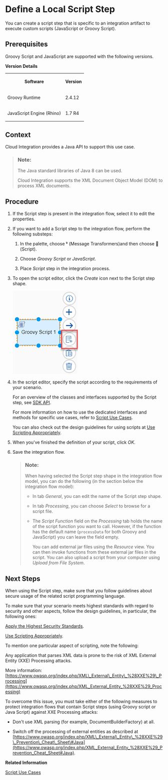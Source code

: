 <!-- loio03b32eb2c5c249f0a59bcd27c44d1e4e -->

<link rel="stylesheet" type="text/css" href="../css/sap-icons.css"/>

# Define a Local Script Step

You can create a script step that is specific to an integration artifact to execute custom scripts \(JavaScript or Groovy Script\).



<a name="loio03b32eb2c5c249f0a59bcd27c44d1e4e__prereq_ulb_qjf_2jb"/>

## Prerequisites

Groovy Script and JavaScript are supported with the following versions.

**Version Details**


<table>
<tr>
<th valign="top">

Software



</th>
<th valign="top">

Version



</th>
</tr>
<tr>
<td valign="top">

Groovy Runtime



</td>
<td valign="top">

2.4.12



</td>
</tr>
<tr>
<td valign="top">

JavaScript Engine \(Rhino\)



</td>
<td valign="top">

1.7 R4



</td>
</tr>
</table>



## Context

Cloud Integration provides a Java API to support this use case.

> ### Note:  
> The Java standard libraries of Java 8 can be used.
> 
> Cloud Integration supports the XML Document Object Model \(DOM\) to process XML documents.



## Procedure

1.  If the Script step is present in the integration flow, select it to edit the properties.

2.  If you want to add a Script step to the integration flow, perform the following substeps:

    1.  In the palette, choose <span class="SAP-icons"></span> \(Message Transformers\)and then choose <span class="SAP-icons"></span> \(Script\).

    2.  Choose *Groovy Script* or *JavaScript*.

    3.  Place *Script* step in the integration process.


3.  To open the script editor, click the *Create* icon next to the Script step shape.

    ![](images/Script_Step_Create_dd8d09c.png)

4.  In the script editor, specify the script according to the requirements of your scenario.

    For an overview of the classes and interfaces supported by the Script step, see [SDK API](sdk-api-c5c7933.md).

    For more information on how to use the dedicated interfaces and methods for specific use cases, refer to [Script Use Cases](script-use-cases-148851b.md).

    You can also check out the design guidelines for using scripts at [Use Scripting Appropriately](use-scripting-appropriately-d4dc13c.md).

5.  When you've finished the definition of your script, click *OK*.

6.  Save the integration flow.

    > ### Note:  
    > When having selected the Script step shape in the integration flow model, you can do the following \(in the section below the integration flow model\):
    > 
    > -   In tab *General*, you can edit the name of the Script step shape.
    > 
    > -   In tab *Processing*, you can choose *Select* to browse for a script file.
    >
    > -   The *Script Function* field on the *Processing* tab holds the name of the script function you want to call. However, if the function has the default name (`processData` for both Groovy and JavaScript) you can leave the field empty.
    > 
    >     You can add external jar files using the *Resource* view. You can then invoke functions from these external jar files in the script. You can also upload a script from your computer using *Upload from File System*.




<a name="loio03b32eb2c5c249f0a59bcd27c44d1e4e__postreq_drj_gs4_p4b"/>

## Next Steps

When using the Script step, make sure that you follow guidelines about secure usage of the related script programming language.

To make sure that your scenario meets highest standards with regard to security and other aspects, follow the design guidelines, in particular, the following ones:

[Apply the Highest Security Standards](apply-the-highest-security-standards-201fd43.md).

[Use Scripting Appropriately](use-scripting-appropriately-d4dc13c.md).

To mention one particular aspect of scripting, note the following:

Any application that parses XML data is prone to the risk of XML External Entity \(XXE\) Processing attacks.

More information: [https://www.owasp.org/index.php/XML\_External\_Entity\_%28XXE%29\_Processing](https://www.owasp.org/index.php/XML_External_Entity_%28XXE%29_Processing)

To overcome this issue, you must take either of the following measures to protect integration flows that contain Script steps \(using Groovy script or Java Script\) against XXE Processing attacks:

-   Don't use XML parsing \(for example, DocumentBuilderFactory\) at all.

-   Switch off the processing of external entities as described at [https://www.owasp.org/index.php/XML\_External\_Entity\_%28XXE%29\_Prevention\_Cheat\_Sheet\#Java](https://www.owasp.org/index.php/XML_External_Entity_%28XXE%29_Prevention_Cheat_Sheet#Java).


**Related Information**  


[Script Use Cases](script-use-cases-148851b.md "")

